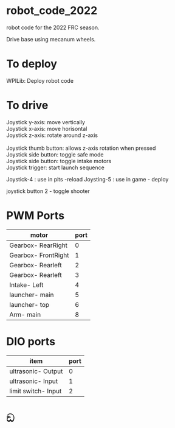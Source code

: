 # robot_code_2022
robot code for the 2022 FRC season. 

Drive base using mecanum wheels.

# To deploy
WPILib: Deploy robot code

# To drive
Joystick y-axis: move vertically <br>
Joystick x-axis: move horisontal <br>
Joystick z-axis: rotate around z-axis<br>
<br>
Joystick thumb button: allows z-axis rotation when pressed<br>
Joystick side button: toggle safe mode <br>
Joystick side button: toggle intake motors<br>
Joystick trigger: start launch sequence <br>

Joystick-4 : use in pits -reload
Joysting-5 : use in game - deploy

joystick button 2 - toggle shooter


# PWM Ports
| motor | port |
| --- | ----------- |
| Gearbox- RearRight | 0 |
| Gearbox- FrontRight | 1 |
| Gearbox- Rearleft | 2 |
| Gearbox- Rearleft | 3 |
| Intake- Left | 4 |
| launcher- main | 5 |
| launcher- top | 6 |
| Arm- main | 8 |



# DIO ports

| item | port |
| --- | ----------- |
| ultrasonic- Output | 0 |
| ultrasonic- Input | 1 |
| limit switch- Input | 2 |



# ඞ
